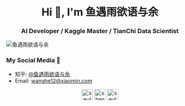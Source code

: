 <h1 align="center">Hi 👋, I'm 鱼遇雨欲语与余</h1>
<h3 align="center">AI Developer / Kaggle Master / TianChi Data Scientist</h3>

<p align="left"> <img src="https://komarev.com/ghpvc/?username=seutao" alt="鱼遇雨欲语与余" /> </p>

### My Social Media 💬
- 知乎: [@鱼遇雨欲语与余](https://www.zhihu.com/people/wang-he-13-93)
- Email: wanghe12@xiaomin.com

<p align="center">
<a href="https://twitter.com/seutao1" target="blank"><img align="center" src="https://cdn.jsdelivr.net/npm/simple-icons@3.0.1/icons/twitter.svg" alt="seutao1" height="30" width="30" /></a>
<a href="https://kaggle.com/shentao" target="blank"><img align="center" src="https://cdn.jsdelivr.net/npm/simple-icons@3.0.1/icons/kaggle.svg" alt="shentao" height="30" width="30" /></a>
<a href="https://www.youtube.com/channel/UCC3O5kfihzAwpNvC_DzIohg/videos?view_as=subscriber" target="blank"><img align="center" src="https://cdn.jsdelivr.net/npm/simple-icons@3.0.1/icons/youtube.svg" alt="seutao" height="30" width="30" /></a>
</p>
